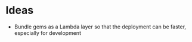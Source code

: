 # Ideas

- Bundle gems as a Lambda layer so that the deployment can be faster, especially for development
